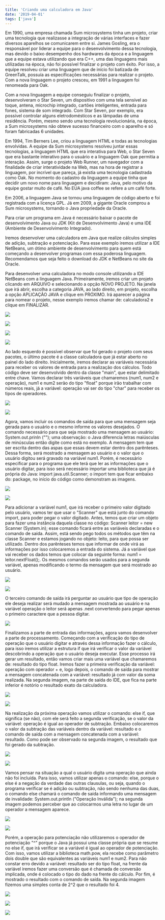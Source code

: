 ```yaml
---
title: 'Criando uma calculadora em Java'
date: '2019-04-01'
tags: ['java']
---
```


Em 1990, uma empresa chamada Sum microsystems tinha um projeto, criar uma tecnologia que realizasse a integração de várias interfaces e fazer diversos aparelhos se comunicarem entre si. James Gosling, era o responsável por liderar a equipe para o desenvolvimento dessa tecnologia, mas devido o baixo desempenho dos hardwares da época e a linguagem que a equipe estava utilizando que era C++, uma das linguagens mais utilizadas na época, não foi possível finalizar o projeto com êxito. Por isso, a equipe resolveu criar uma linguagem que de início foi batizada de GreenTalk, possuía as especificações necessárias para realizar o projeto. Com a nova linguagem o projeto cresceu, em 1991 a linguagem foi renomeada para Oak.

Com a nova linguagem a equipe conseguiu finalizar o projeto, desenvolveram o Star Seven, um dispositivo com uma tela sensível ao toque, antena, microchip integrado, cartões inteligentes, entrada para fones, sistema de som integrado. Com Star Seven, por exemplo, era possível controlar alguns eletrodomésticos e as lâmpadas de uma residência. Porém, mesmo sendo uma tecnologia revolucionária, na época, a Sum microsystems não obteve sucesso financeiro com o aparelho e só foram fabricadas 6 unidades.

Em 1994, Tim Berners Lee, criou a linguagem HTML e todas as tecnologias envolvidas. A equipe da Sum microsystems resolveu juntar essas tecnologias, a linguagem HTML que era interativa para Web, o Star Seven que era bastante interativo para o usuário e a linguagem Oak que permitia a interação. Assim, surge o projeto Web Runner, um navegador com a finalidade de criar interatividade na Web, mas na hora de registrar a linguagem, por incrível que pareça, já existia uma tecnologia cadastrada como Oak. No momento do cadastro da linguagem a equipe tinha que decidir um novo nome para linguagem e decidiram: Java, pelo motivo da equipe gostar muito de café. No EUA java coffee se refere a um café forte.

Em 2006, a linguagem Java se tornou uma linguagem de código aberto e foi registrada com a licença GPL. Já em 2009, a gigante Oracle comprou a Sum microsystems, tornando o Java propriedade da Oracle.

Para criar um programa em Java é necessário baixar o pacote de desenvolvimento Java ou JDK (Kit de Desenvolvimento Java) e uma IDE (Ambiente de Desenvolvimento Integrado).

Iremos desenvolver uma calculadora em Java que realize cálculos simples de adição, subtração e potenciação. Para esse exemplo iremos utilizar a IDE NetBeans, um ótimo ambiente de desenvolvimento para quem está começando a desenvolver programas com essa poderosa linguagem. Recomendamos que seja feito o download do JDK e NetBeans no site da Oracle.

Para desenvolver uma calculadora no modo console utilizando a IDE NetBeans com a linguagem Java. Primeiramente, iremos criar um projeto clicando em ARQUIVO e selecionando a opção NOVO PROJETO. Na janela que irá abrir, escolha a categoria JAVA, ao lado direito, em projeto, escolha a opção APLICAÇÃO JAVA e clique em PRÓXIMO. Irá aparecer a página para nomear o projeto, nesse exemplo iremos chamar de: calculadora2 e clique em FINALIZAR.

![](http://blog.hubdaweb.com.br/wp-content/uploads/2019/03/Imagem01.png)

![](http://blog.hubdaweb.com.br/wp-content/uploads/2019/03/Imagem02.png)

![](http://blog.hubdaweb.com.br/wp-content/uploads/2019/03/Imagem03.png)

![](http://blog.hubdaweb.com.br/wp-content/uploads/2019/03/Imagem04.png)

Ao lado esquerdo é possível observar que foi gerado o projeto com seus pacotes, o último pacote é a classe calculadora que já estar aberto no painel do lado direito. Inicialmente, iremos declarar as variáveis necessária para receber os valores de entrada para a realização dos cálculos. Todo código deve ser desenvolvido dentro da classe "main", que estar delimitado entre chave. Vamos declarar três variáveis que chamaremos (num1, num2 e operação), num1 e num2 serão do tipo "float" porque irão trabalhar com números reais, já a variável: operação vai ser do tipo "char" para receber os tipos de operadores.

![](http://blog.hubdaweb.com.br/wp-content/uploads/2019/03/Imagem05.png)

![](http://blog.hubdaweb.com.br/wp-content/uploads/2019/03/Imagem06.png)

Agora, vamos incluir os comandos de saída para que uma mensagem seja gerada para o usuário e o mesmo informe os valores desejados. O comando necessário para que seja mostrado uma mensagem ao usuário: System.out.prinln (""); uma observação: o Java diferencia letras maiúsculas de minúsculas então digite como está no exemplo. A mensagem tem que ser escrita dentro das aspas que essas devem estar dentro dos parênteses. Dessa forma, será mostrado a mensagem ao usuário e o valor que o usuário digitou será gravado na variável num1. Porém, é necessário especificar para o programa que ele terá que ler as informações que o usuário digitar, para isso será necessário importar uma biblioteca que já é própria do Java: import java.util.Scanner; o import tem que ficar embaixo do: package, no início do código como demonstram as imagens.

![](http://blog.hubdaweb.com.br/wp-content/uploads/2019/03/Imagem07.png)

![](http://blog.hubdaweb.com.br/wp-content/uploads/2019/03/Imagem08.png)

Para adicionar a variável num1, que irá receber o primeiro valor digitado pelo usuário, vamos ter que usar o "Scanner" que está junto do comando import, para poder pegar o valor digitado. Antes, temos que criar um objeto para fazer uma instância daquela classe no código: Scanner leitor = new Scanner (System.in); esse comando ficará entre as variáveis declaradas e o comando de saída. Assim, está sendo pego todos os métodos que têm na classe Scanner e estamos jogando no objeto: leito, para que possa ser utilizado. Dentro dos parênteses temos que informar de onde virá as informações por isso colocaremos a entrada do sistema. Já a variável que vai receber os dados temos que colocar da seguinte forma: num1 = leitor.nextFloat();. Os mesmos comandos serão usados para a segunda variável, apenas modificando o termo da mensagem que será mostrado ao usuário.

![](http://blog.hubdaweb.com.br/wp-content/uploads/2019/03/imagem09.png)

![](http://blog.hubdaweb.com.br/wp-content/uploads/2019/03/imagem10-1.png)

O terceiro comando de saída irá perguntar ao usuário que tipo de operação ele deseja realizar será mudado a mensagem mostrada ao usuário e na variável operação o leitor será apenas .next convertendo para pegar apenas o primeiro caractere que a pessoa digitar.

![](http://blog.hubdaweb.com.br/wp-content/uploads/2019/03/imagem11-1.png)

Finalizamos a parte de entrada das informações, agora vamos desenvolver a parte de processamento. Começando com a verificação do tipo de operação que o usuário digitar e através dessa informação fazer o cálculo, para isso iremos utilizar a estrutura if que irá verificar o valor da variável descobrindo a operação que o usuário deseja executar. Esse processo irá gerar um resultado, então vamos criar mais uma variável que chamaremos de: resultado do tipo float. Iremos fazer a primeira verificação da variável: operação com operador + e, logo depois, o comando de saída para mostrar a mensagem concatenada com a variável: resultado já com valor da soma realizada. Na segunda imagem, na parte de saída do IDE, que fica na parte inferior é notório o resultado exato da calculadora.

![](http://blog.hubdaweb.com.br/wp-content/uploads/2019/03/imagem12-1.png)

![](http://blog.hubdaweb.com.br/wp-content/uploads/2019/03/imagem13-1.png)

Na realização da próxima operação vamos utilizar o comando: else if, que significa (se não), com ele será feito a segunda verificação, se o valor da variável: operação é igual ao operador de subtração. Embaixo colocaremos o valor da subtração das variáveis dentro da variável: resultado e o comando de saída com a mensagem concatenada com a variável: resultado. Como pode ser observado na segunda imagem, o resultado que foi gerado da subtração.

![](http://blog.hubdaweb.com.br/wp-content/uploads/2019/03/imagem14-1.png)

![](http://blog.hubdaweb.com.br/wp-content/uploads/2019/03/imagem15.png)

Vamos pensar na situação a qual o usuário digita uma operação que ainda não foi incluída. Para isso, vamos utilizar apenas o comando: else, porque o else é a negação da verdade das outras clausulas, ou seja, quando o programa verificar se é adição ou subtração, não sendo nenhuma das duas, o comando else chamará o comando de saída informando uma mensagem de invalidade: System.out.println ("Operação Inválida"); na segunda imagem podemos perceber que ao colocarmos uma letra no lugar de um operador a mensagem aparece.

![](http://blog.hubdaweb.com.br/wp-content/uploads/2019/03/imagem16-1.png)

![](http://blog.hubdaweb.com.br/wp-content/uploads/2019/03/imagem17-1.png)

Porém, a operação para potenciação não utilizaremos o operador de potenciação "^" porque o Java já possui uma classe própria que se resume no else if, que irá verificar se a variável é igual ao operador de potenciação. Com isso, vamos utilizar a biblioteca math.pow, ela recebe como parâmetro dois double que são equivalentes as variáveis num1 e num2. Para não constar erro devido a variável: resultado ser do tipo float, na frente da variável iremos fazer uma conversão que é chamada de conversão implicada, onde é colocado o tipo do dado na frente do cálculo. Por fim, é mostrado o resultado com o comando de saída. Na segunda imagem fizemos uma simples conta de 2^2 que o resultado foi 4.

![](http://blog.hubdaweb.com.br/wp-content/uploads/2019/03/imagem18-1.png)

![](http://blog.hubdaweb.com.br/wp-content/uploads/2019/03/imagem19-1.png)

[![](https://www.javaavancado.com/baixar-ebook-java-web-gratuito/images/baixar-ebook-java-web-gratuito.png)](https://go.hotmart.com/C12230204B)
